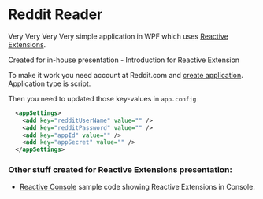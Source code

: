 # Reddit Reader

Very Very Very Very simple application in WPF which uses [Reactive Extensions](http://reactivex.io/).

Created for in-house presentation - Introduction for Reactive Extension 

To make it work you need account at Reddit.com and [create application](https://www.reddit.com/prefs/apps/). Application type is script.

Then you need to updated those key-values in ```app.config```
```xml
  <appSettings>
    <add key="redditUserName" value="" />
    <add key="redditPassword" value="" />
    <add key="appId" value="" />
    <add key="appSecret" value="" />
  </appSettings>
```


### Other stuff created for Reactive Extensions presentation:

 * [Reactive Console](https://github.com/soltys/Reactive-Console) sample code showing Reactive Extensions in Console.
 

